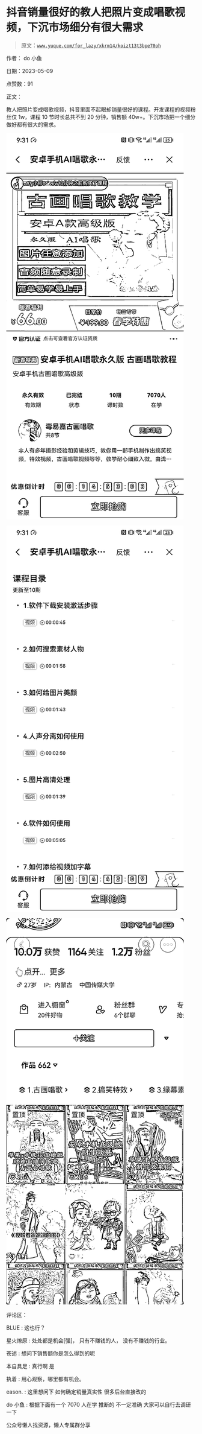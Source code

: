 # 抖音销量很好的教人把照片变成唱歌视频，下沉市场细分有很大需求

> 原文：[`www.yuque.com/for_lazy/xkrm14/koizt13t3bpe70oh`](https://www.yuque.com/for_lazy/xkrm14/koizt13t3bpe70oh)

作者： do 小鱼

日期：2023-05-09

点赞数：91

正文：

教人把照片变成唱歌视频，抖音里面不起眼却销量很好的课程。开发课程的视频粉丝仅 1w，课程 10 节时长总共不到 20 分钟，销售额 40w+。下沉市场把一个细分做好都有很大的需求。

![](img/f0efaa689384f1c04ede829b0fcd146b.png)

![](img/29579f383920f087c2db17620ae8bdb7.png)

![](img/00bb40d9b694fcb7bba6e26448a3e564.png)

评论区：

BLUE : 这也行？

星火燎原 : 处处都是机会[强]， 只有不赚钱的人， 没有不赚钱的行业。

苍述 : 想问下销售额你是怎么得到的呢

本自具足 : 真行啊 是

执着 : 用心观察，哪里都有机会。

eason. : 这里想问下 如何确定销量真实性 很多后台直接改的

do 小鱼 : 根据下面有一个 7070 人在学 推断的 不一定准确 大家可以自行去调研一下

公众号懒人找资源，懒人专属群分享

